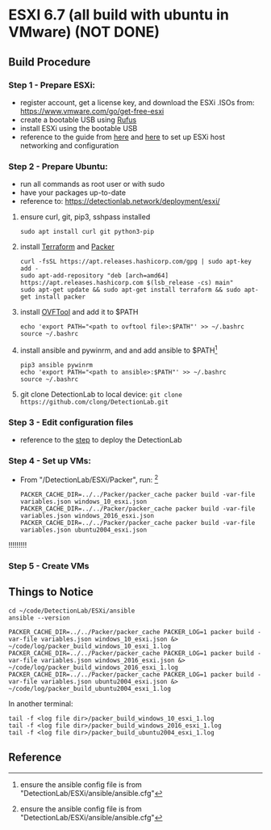 # ESXI 6.7 (all build with ubuntu in VMware) (NOT DONE)
## Build Procedure
### Step 1 - Prepare ESXi:
- register account, get a license key, and download the ESXi .ISOs from: https://www.vmware.com/go/get-free-esxi
- create a bootable USB using [Rufus](https://rufus.ie/)
- install ESXi using the bootable USB
- reference to the guide from [here](https://clo.ng/blog/detectionlab-on-esxi/) and [here](https://nickcharlton.net/posts/using-packer-esxi-6.html) to set up ESXi host networking and configuration

### Step 2 - Prepare Ubuntu:
- run all commands as root user or with sudo
- have your packages up-to-date
- reference to: https://detectionlab.network/deployment/esxi/
1. ensure curl, git, pip3, sshpass installed
	```
	sudo apt install curl git python3-pip
	```
2. install [Terraform](https://www.terraform.io/downloads) and [Packer](https://www.packer.io/downloads)
	```	
	curl -fsSL https://apt.releases.hashicorp.com/gpg | sudo apt-key add -
	sudo apt-add-repository "deb [arch=amd64] https://apt.releases.hashicorp.com $(lsb_release -cs) main"
	sudo apt-get update && sudo apt-get install terraform && sudo apt-get install packer
	```
3. install [OVFTool](https://developer.vmware.com/web/tool/4.4.0/ovf) and add it to $PATH
	```
	echo 'export PATH="<path to ovftool file>:$PATH"' >> ~/.bashrc
	source ~/.bashrc
	```
4. install ansible and pywinrm, and and add ansible to $PATH[^1]
	```
	pip3 ansible pywinrm
	echo 'export PATH="<path to ansible>:$PATH"' >> ~/.bashrc
	source ~/.bashrc
	```
5. git clone DetectionLab to local device:
	`git clone https://github.com/clong/DetectionLab.git`

### Step 3 - Edit configuration files
- reference to the [step](https://detectionlab.network/deployment/esxi/#steps) to deploy the DetectionLab

### Step 4 - Set up VMs:
- From "<some dir>/DetectionLab/ESXi/Packer", run: [^1]
	```
	PACKER_CACHE_DIR=../../Packer/packer_cache packer build -var-file variables.json windows_10_esxi.json
	PACKER_CACHE_DIR=../../Packer/packer_cache packer build -var-file variables.json windows_2016_esxi.json
	PACKER_CACHE_DIR=../../Packer/packer_cache packer build -var-file variables.json ubuntu2004_esxi.json
	```

!!!!!!!!!

### Step 5 - Create VMs


## Things to Notice
[^1]: ensure the ansible config file is from "DetectionLab/ESXi/ansible/ansible.cfg"
```
cd ~/code/DetectionLab/ESXi/ansible
ansible --version
```
[^2]: You can use following syntax to send out debug log:
```
PACKER_CACHE_DIR=../../Packer/packer_cache PACKER_LOG=1 packer build -var-file variables.json windows_10_esxi.json &> ~/code/log/packer_build_windows_10_esxi_1.log
PACKER_CACHE_DIR=../../Packer/packer_cache PACKER_LOG=1 packer build -var-file variables.json windows_2016_esxi.json &> ~/code/log/packer_build_windows_2016_esxi_1.log
PACKER_CACHE_DIR=../../Packer/packer_cache PACKER_LOG=1 packer build -var-file variables.json ubuntu2004_esxi.json &> ~/code/log/packer_build_ubuntu2004_esxi_1.log
```
In another terminal: 
```
tail -f <log file dir>/packer_build_windows_10_esxi_1.log
tail -f <log file dir>/packer_build_windows_2016_esxi_1.log
tail -f <log file dir>/packer_build_ubuntu2004_esxi_1.log
```


## Reference 
[guide esxi install]: https://clo.ng/blog/detectionlab-on-esxi/
[guide DetectionLab deployment]: https://detectionlab.network/deployment/esxi/
[guide esxi host config]: https://nickcharlton.net/posts/using-packer-esxi-6.html

